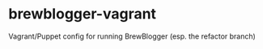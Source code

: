 brewblogger-vagrant
===================

Vagrant/Puppet config for running BrewBlogger (esp. the refactor branch)
